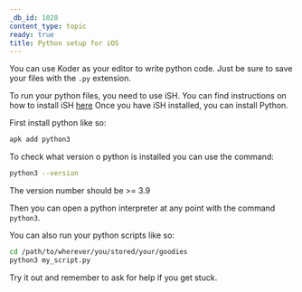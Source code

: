 ```yaml
---
_db_id: 1028
content_type: topic
ready: true
title: Python setup for iOS
---
```


You can use Koder as your editor to write python code. Just be sure to save your files with the `.py` extension.

To run your python files, you need to use iSH. You can find instructions on how to install iSH [here](https://ish.app/)
Once you have iSH installed, you can install Python.

First install python like so:

```bash
apk add python3
```

To check what version o python is installed you can use the command:

```bash
python3 --version
```

The version number should be >= 3.9

Then you can open a python interpreter at any point with the command `python3`.

You can also run your python scripts like so:

```bash
cd /path/to/wherever/you/stored/your/goodies
python3 my_script.py
```

Try it out and remember to ask for help if you get stuck.